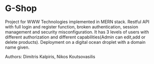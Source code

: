 # G-Shop
Project for WWW Technologies implemented in MERN stack. Restful API with full login and register function, broken authentication, session management and security misconfiguration. It has 3 levels of users with different authorization and different capabilities(Admin can edit,add or delete products). Deployment on a digital ocean droplet with a domain name given.


Authors: Dimitris Kalpiris, Nikos Koutsovasilis

